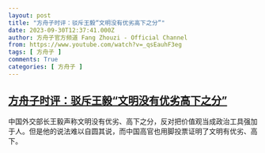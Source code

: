 ```yaml
---
layout: post
title: "方舟子时评：驳斥王毅“文明没有优劣高下之分”"
date: 2023-09-30T12:37:41.000Z
author: 方舟子官方频道 Fang Zhouzi - Official Channel
from: https://www.youtube.com/watch?v=_qsEauhF3eg
tags: [ 方舟子 ]
comments: True
categories: [ 方舟子 ]
---
```

<!--1696077461000-->
[方舟子时评：驳斥王毅“文明没有优劣高下之分”](https://www.youtube.com/watch?v=_qsEauhF3eg)
------

<div>
中国外交部长王毅声称文明没有优劣、高下之分，反对把价值观当成政治工具强加于人。但是他的说法难以自圆其说，而中国高官也用脚投票证明了文明有优劣、高下。
</div>
